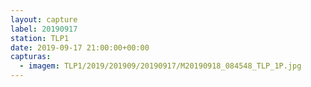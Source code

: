 ```yaml
---
layout: capture
label: 20190917
station: TLP1
date: 2019-09-17 21:00:00+00:00
capturas:
  - imagem: TLP1/2019/201909/20190917/M20190918_084548_TLP_1P.jpg
---
```

